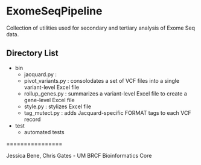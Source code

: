ExomeSeqPipeline
================
Collection of utilities used for secondary and tertiary analysis of Exome Seq data.

## Directory List
* bin
  * jacquard.py : 
  * pivot_variants.py : consolodates a set of VCF files into a single variant-level Excel file
  * rollup_genes.py : summarizes a variant-level Excel file to create a gene-level Excel file
  * style.py : stylizes Excel file
  * tag_mutect.py : adds Jacquard-specific FORMAT tags to each VCF record
* test
  * automated tests
  
================

Jessica Bene, Chris Gates - UM BRCF Bioinformatics Core

